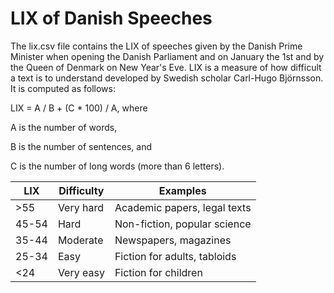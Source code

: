 LIX of Danish Speeches
========
The lix.csv file contains the LIX of speeches given by the Danish Prime Minister when opening the Danish Parliament and on January the 1st and by the Queen of Denmark on New Year's Eve. LIX is a measure of how difficult a text is to understand developed by Swedish scholar Carl-Hugo Björnsson. It is computed as follows:

LIX = A / B + (C * 100) / A, where

A is the number of words,

B is the number of sentences, and

C is the number of long words (more than 6 letters).

| LIX   | Difficulty | Examples                     |
| ----- | ---------- | ---------------------------- |
| >55   | Very hard  | Academic papers, legal texts |
| 45-54 | Hard       | Non-fiction, popular science |
| 35-44 | Moderate   | Newspapers, magazines        |
| 25-34 | Easy       | Fiction for adults, tabloids |
| <24   | Very easy  | Fiction for children         |
